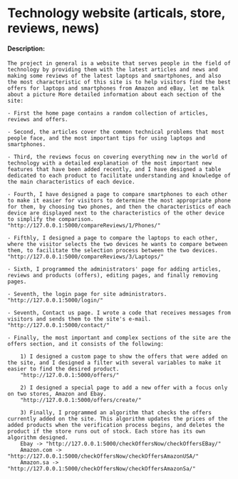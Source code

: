 # Technology website (articals, store, reviews, news)
#### Description: 

	The project in general is a website that serves people in the field of technology by providing them with the latest articles and news and making some reviews of the latest laptops and smartphones, and also the most characteristic of this site is to help visitors find the best offers for laptops and smartphones from Amazon and eBay, let me talk about a picture More detailed information about each section of the site:

	- First the home page contains a random collection of articles, reviews and offers.

	- Second, the articles cover the common technical problems that most people face, and the most important tips for using laptops and smartphones.

	- Third, the reviews focus on covering everything new in the world of technology with a detailed explanation of the most important new features that have been added recently, and I have designed a table dedicated to each product to facilitate understanding and knowledge of the main characteristics of each device.

	- Fourth, I have designed a page to compare smartphones to each other to make it easier for visitors to determine the most appropriate phone for them, by choosing two phones, and then the characteristics of each device are displayed next to the characteristics of the other device to simplify the comparison.
	"http://127.0.0.1:5000/compareReviews/1/Phones/"

	- Fifthly, I designed a page to compare the laptops to each other, where the visitor selects the two devices he wants to compare between them, to facilitate the selection process between the two devices.
	"http://127.0.0.1:5000/compareReviews/3/Laptops/"

	- Sixth, I programmed the administrators' page for adding articles, reviews and products (offers), editing pages, and finally removing pages.

	- Seventh, the login page for site administrators.
	"http://127.0.0.1:5000/login/"

	- Seventh, Contact us page. I wrote a code that receives messages from visitors and sends them to the site's e-mail.
	"http://127.0.0.1:5000/contact/"

	- Finally, the most important and complex sections of the site are the offers section, and it consists of the following:

		1) I designed a custom page to show the offers that were added on the site, and I designed a filter with several variables to make it easier to find the desired product.
		"http://127.0.0.1:5000/offers/"

		2) I designed a special page to add a new offer with a focus only on two stores, Amazon and Ebay.
		"http://127.0.0.1:5000/offers/create/"

		3) Finally, I programmed an algorithm that checks the offers currently added on the site. This algorithm updates the prices of the added products when the verification process begins, and deletes the product if the store runs out of stock. Each store has its own algorithm designed.
		Ebay -> "http://127.0.0.1:5000/checkOffersNow/checkOffersEBay/"
		Amazon.com -> "http://127.0.0.1:5000/checkOffersNow/checkOffersAmazonUSA/"
		Amazon.sa -> "http://127.0.0.1:5000/checkOffersNow/checkOffersAmazonSa/"
